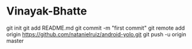 # Vinayak-Bhatte
git init
git add README.md
git commit -m "first commit"
git remote add origin https://github.com/natanielruiz/android-yolo.git
git push -u origin master
